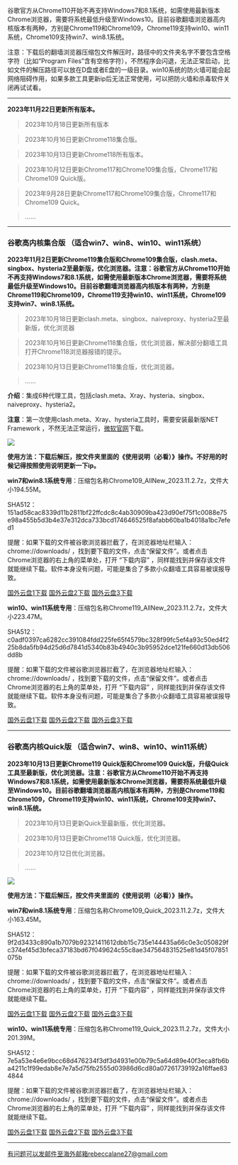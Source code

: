 谷歌官方从Chrome110开始不再支持Windows7和8.1系统，如需使用最新版本Chrome浏览器，需要将系统最低升级至Windows10。目前谷歌翻墙浏览器高内核版本有两种，方别是Chrome119和Chrome109，Chrome119支持win10、win11系统，Chrome109支持win7、win8.1系统。

注意：下载后的翻墙浏览器压缩包文件解压时，路径中的文件夹名字不要包含空格字符（比如“Program Files”含有空格字符），不然程序会闪退，无法正常启动，比如文件的解压路径可以放在D盘或者E盘的一级目录。win10系统的防火墙可能会起网络阻碍作用，如果多款工具更新ip后无法正常使用，可以把防火墙和杀毒软件关闭再试试看。

***

**2023年11月22日更新所有版本。**

> 2023年10月18日更新所有版本

> 2023年10月16日更新Chrome118集合版。

> 2023年10月13日更新Chrome118所有版本。

> 2023年10月12日更新Chrome117和Chrome109集合版，Chrome117和Chrome109 Quick版。

> 2023年9月28日更新Chrome117和Chrome109集合版，Chrome117和Chrome109 Quick。

> ......

***

### 谷歌高内核集合版  （适合win7、win8、win10、win11系统）

**2023年11月2日更新Chrome119集合版和Chrome109集合版，clash.meta、singbox、hysteria2至最新版，优化浏览器。注意：谷歌官方从Chrome110开始不再支持Windows7和8.1系统，如需使用最新版本Chrome浏览器，需要将系统最低升级至Windows10。目前谷歌翻墙浏览器高内核版本有两种，方别是Chrome119和Chrome109，Chrome119支持win10、win11系统，Chrome109支持win7、win8.1系统。**

> 2023年10月18日更新clash.meta、singbox、naiveproxy、hysteria2至最新版，优化浏览器

> 2023年10月16日更新Chrome118集合版，优化浏览器，解决部分翻墙工具打开Chrome118浏览器报错的提示。

> 2023年10月13日更新Chrome118集合版，优化浏览器。

> ......

**介绍**：集成6种代理工具，包括clash.meta、Xray、hysteria、singbox、naiveproxy、hysteria2。

**注意**：第一次使用clash.meta、Xray、hysteria工具时，需要安装最新版NET Framework ，不然无法正常运行，[微软官网](https://dotnet.microsoft.com/zh-cn/download/dotnet-framework/net48)下载。

![](https://fastly.jsdelivr.net/gh/Alvin9999/pac2/softimag/hysteria2.png)

**使用方法：下载后解压，按文件夹里面的《使用说明（必看）》操作。不好用的时候记得按照使用说明更新一下ip。**

**win7和win8.1系统专用**：压缩包名称Chrome109_AllNew_2023.11.2.7z，文件大小194.55M。

SHA512：151ad58cac8339d11b2811bf22ffcdc8c4ab30909ba423d90ef75f1c0088e75e98a455b5d3b4e37e312dca733bcd174646525f8afabb60ba1b4018a1bc7efed1

提醒：如果下载的文件被谷歌浏览器拦截了，在浏览器地址栏输入：chrome://downloads/ ，找到要下载的文件，点击“保留文件”。或者点击Chrome浏览器的右上角的菜单处，打开 “下载内容” ，同样能找到并保存该文件就能继续下载。软件本身没有问题，可能是集合了多款小众翻墙工具容易被误报导致。

[国外云盘1下载](https://d2.freessr2.xyz/Chrome109_AllNew_2023.11.2.7z)
[国外云盘2下载](https://d.dtku35.xyz/Chrome109_AllNew_2023.11.2.7z)
[国外云盘3下载](https://free.zhujicn2.net/Chrome109_AllNew_2023.11.2.7z)

**win10、win11系统专用**：压缩包名称Chrome119_AllNew_2023.11.2.7z，文件大小223.47M。

SHA512：c0adf0397ca6282cc391084fdd225fe65f4579bc328f99fc5ef4a93c50ed4f225b8da5fb94d25d6d7841d5340b83b4940c3b95952dce121fe660d13db506dd8b

提醒：如果下载的文件被谷歌浏览器拦截了，在浏览器地址栏输入：chrome://downloads/ ，找到要下载的文件，点击“保留文件”。或者点击Chrome浏览器的右上角的菜单处，打开 “下载内容” ，同样能找到并保存该文件就能继续下载。软件本身没有问题，可能是集合了多款小众翻墙工具容易被误报导致。

[国外云盘1下载](https://d2.freessr2.xyz/Chrome119_AllNew_2023.11.2.7z) 
[国外云盘2下载](https://d.dtku35.xyz/Chrome119_AllNew_2023.11.2.7z) 
[国外云盘3下载](https://free.zhujicn2.net/Chrome119_AllNew_2023.11.2.7z) 

***


### 谷歌高内核Quick版  （适合win7、win8、win10、win11系统）

**2023年10月13日更新Chrome119 Quick版和Chrome109 Quick版，升级Quick工具至最新版，优化浏览器。注意：谷歌官方从Chrome110开始不再支持Windows7和8.1系统，如需使用最新版本Chrome浏览器，需要将系统最低升级至Windows10。目前谷歌翻墙浏览器高内核版本有两种，方别是Chrome119和Chrome109，Chrome119支持win10、win11系统，Chrome109支持win7、win8.1系统。**

> 2023年10月13日更新Quick至最新版，优化浏览器。

> 2023年10月13日更新Chrome118 Quick版，优化浏览器。

> 2023年10月12日优化浏览器。

> ......

![](https://fastly.jsdelivr.net/gh/Alvin9999/pac2/softimag/quick.png)

**使用方法：下载后解压，按文件夹里面的《使用说明（必看）》操作。**

**win7和win8.1系统专用**：压缩包名称Chrome109_Quick_2023.11.2.7z，文件大小163.45M。

SHA512：9f2d3433c890a1b7079b92321411612dbb15c735e144435a66c0e3c050829fc374ef45d3bfeca37183bd67f049624c55c8ae347564831525e81d45f07851075b

提醒：如果下载的文件被谷歌浏览器拦截了，在浏览器地址栏输入：chrome://downloads/ ，找到要下载的文件，点击“保留文件”。或者点击Chrome浏览器的右上角的菜单处，打开 “下载内容” ，同样能找到并保存该文件就能继续下载。

[国外云盘1下载](https://d2.freessr2.xyz/Chrome109_Quick_2023.11.2.7z) 
[国外云盘2下载](https://d.dtku35.xyz/Chrome109_Quick_2023.11.2.7z) 
[国外云盘3下载](https://free.zhujicn2.net/Chrome109_Quick_2023.11.2.7z) 

**win10、win11系统专用**：压缩包名称Chrome119_Quick_2023.11.2.7z，文件大小201.39M。

SHA512：7e5a53e4e6e9bcc68d476234f3df3d4931e00b79c5a64d89e40f3eca8fb6ba4211c1f99edab8e7e7a5d75fb2555d03986d6cd80a07261739192a16ffae834844

提醒：如果下载的文件被谷歌浏览器拦截了，在浏览器地址栏输入：chrome://downloads/ ，找到要下载的文件，点击“保留文件”。或者点击Chrome浏览器的右上角的菜单处，打开 “下载内容” ，同样能找到并保存该文件就能继续下载。

[国外云盘1下载](https://d2.freessr2.xyz/Chrome119_Quick_2023.11.2.7z) 
[国外云盘2下载](https://d.dtku35.xyz/Chrome119_Quick_2023.11.2.7z) 
[国外云盘3下载](https://free.zhujicn2.net/Chrome119_Quick_2023.11.2.7z) 

***

有问题可以发邮件至海外邮箱rebeccalane27@gmail.com